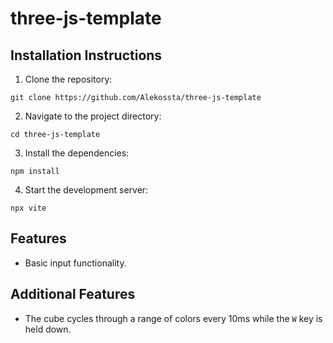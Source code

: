 # three-js-template
## Installation Instructions
1. Clone the repository:
```console
git clone https://github.com/Alekossta/three-js-template
```
2. Navigate to the project directory:
```console
cd three-js-template
```
3. Install the dependencies:
```console
npm install
```
4. Start the development server:
```console
npx vite
```

## Features
- Basic input functionality.


## Additional Features
- The cube cycles through a range of colors every 10ms while the `W` key is held down.
